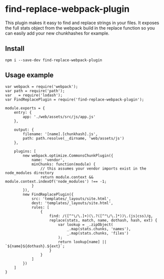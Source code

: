 # find-replace-webpack-plugin
This plugin makes it easy to find and replace strings in your files. It exposes the full stats object from the webpack build in the replace function so you can easily add your new chunkhashes for example.

## Install

```
npm i --save-dev find-replace-webpack-plugin
```

## Usage example

```
var webpack = require('webpack');
var path = require('path');
var _ = require('lodash');
var FindReplacePlugin = require('find-replace-webpack-plugin');

module.exports = {
	entry: {
		app: './web/assets/src/js/app.js'
	},

	output: {
		filename: '[name].[chunkhash].js',
		path: path.resolve(__dirname, 'web/assets/js')
	},

	plugins: [
		new webpack.optimize.CommonsChunkPlugin({
			name: 'vendor',
			minChunks: function(module) {
				// this assumes your vendor imports exist in the node_modules directory
				return module.context && module.context.indexOf('node_modules') !== -1;
			}
		}),
		new FindReplacePlugin({
			src: 'templates/_layouts/site.html',
			dest: 'templates/_layouts/site.html',
			rules: [
				{
					find: /([^"\/\.]+)(\.?([^"\/\.]*))\.(js|css)/g,
					replace(stats, match, name, dothash, hash, ext) {
						var lookup = _.zipObject(
							_.map(stats.chunks, 'names'),
							_.map(stats.chunks, 'files')
						);
						return lookup[name] || `${name}${dothash}.${ext}`;
					}
				}
			]
		})
	]
}
```
